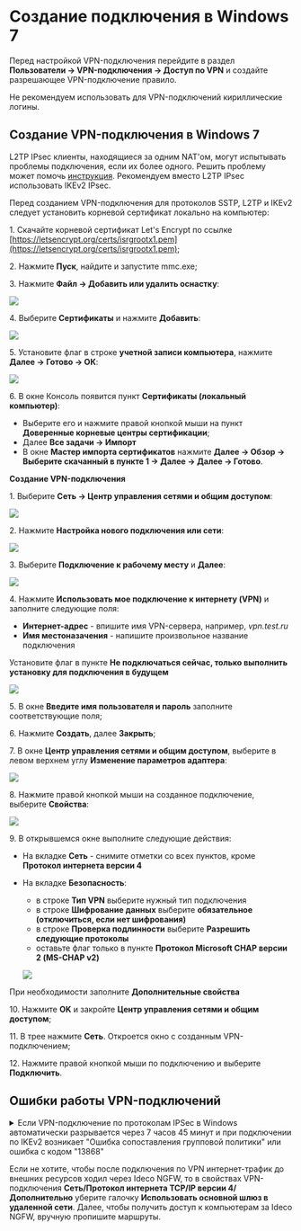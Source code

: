 # Создание подключения в Windows 7

Перед настройкой VPN-подключения перейдите в раздел **Пользователи -> VPN-подключения -> Доступ по VPN** и создайте разрешающее VPN-подключение правило.

Не рекомендуем использовать для VPN-подключений кириллические логины.

## Создание VPN-подключения в Windows 7

L2TP IPsec клиенты, находящиеся за одним NAT'ом, могут испытывать проблемы подключения, если их более одного. Решить проблему может помочь [инструкция](https://docs.microsoft.com/en-us/troubleshoot/windows-server/networking/configure-l2tp-ipsec-server-behind-nat-t-device). Рекомендуем вместо L2TP IPsec использовать IKEv2 IPsec.

Перед созданием VPN-подключения для протоколов SSTP, L2TP и IKEv2 следует установить корневой сертификат локально на компьютер:

1\. Скачайте корневой сертификат Let's Encrypt по ссылке [https://letsencrypt.org/certs/isrgrootx1.pem](https://letsencrypt.org/certs/isrgrootx1.pem);

2\. Нажмите **Пуск**, найдите и запустите mmc.exe;

3\. Нажмите **Файл -> Добавить или удалить оснастку**:

![](/.gitbook/assets/connection-for-windows7-1.png)

4\. Выберите **Сертификаты** и нажмите **Добавить**:

![](/.gitbook/assets/connection-for-windows7-2.png)

5\. Установите флаг в строке **учетной записи компьютера**, нажмите **Далее -> Готово -> ОК**:

![](/.gitbook/assets/connection-for-windows7-3.png)

6\. В окне Консоль появится пункт **Сертификаты (локальный компьютер)**:

* Выберите его и нажмите правой кнопкой мыши на пункт **Доверенные корневые центры сертификации**;
* Далее **Все задачи -> Импорт**
* В окне **Мастер импорта сертификатов** нажмите **Далее -> Обзор -> Выберите скачанный в пункте 1 -> Далее -> Далее -> Готово**.

**Создание VPN-подключения**

1\. Выберите **Сеть -> Центр управления сетями и общим доступом**:

![](/.gitbook/assets/connection-for-windows7-4.png)

2\. Нажмите **Настройка нового подключения или сети**:

![](/.gitbook/assets/connection-for-windows7-5.png)

3\. Выберите **Подключение к рабочему месту** и **Далее**:

![](/.gitbook/assets/connection-for-windows7-6.png)

4\. Нажмите **Использовать мое подключение к интернету (VPN)** и заполните следующие поля:

* **Интернет-адрес** - впишите имя VPN-сервера, например, *vpn.test.ru*
* **Имя местоназачения** - напишите произвольное название подключения

Установите флаг в пункте **Не подключаться сейчас, только выполнить установку для подключения в будущем**

![](/.gitbook/assets/connection-for-windows7-7.png)

5\. В окне **Введите имя пользователя и пароль** заполните соответствующие поля;

6\. Нажмите **Создать**, далее **Закрыть**;

7\. В окне **Центр управления сетями и общим доступом**, выберите в левом верхнем углу **Изменение параметров адаптера**:

![](/.gitbook/assets/connection-for-windows7-8.png)

8\. Нажмите правой кнопкой мыши на созданное подключение, выберите **Свойства**:

![](/.gitbook/assets/connection-for-windows7-9.png)

9\. В открывшемся окне выполните следующие действия:

* На вкладке **Сеть** - снимите отметки со всех пунктов, кроме **Протокол интернета версии 4**
* На вкладке **Безопасность**:
  * в строке **Тип VPN** выберите нужный тип подключения
  * в строке **Шифрование данных** выберите **обязательное (отключиться, если нет шифрования)**
  * в строке **Проверка подлинности** выберите **Разрешить следующие протоколы**
  * оставьте флаг только в пункте **Протокол Microsoft СНАР версии 2 (MS-CHAP v2)**
  
  ![](/.gitbook/assets/connection-for-windows7-10.png)

При необходимости заполните **Дополнительные свойства**

10\. Нажмите **OK** и закройте **Центр управления сетями и общим доступом**;

11\. В трее нажмите **Сеть**. Откроется окно с созданным VPN-подключением;

12\. Нажмите правой кнопкой мыши по подключению и выберите **Подключить**.

## Ошибки работы VPN-подключений

<details>

<summary>Если VPN-подключение по протоколам IPSeс в Windows автоматически разрывается через 7 часов 45 минут и при подключении по IKEv2 возникает "Ошибка сопоставления групповой политики" или ошибка с кодом "13868"</summary>

Для восстановления связи подойдут следующие действия:

1\. Переподключите соединение. Оно восстановится, но через 7 часов 45 минут вновь будет автоматически разорвано. Если требуется, чтобы подключение не разрывалось автоматически, то выполните действия из следующего пункта.

2\. Внесите изменения в реестр:

* Откройте **Редактор реестра**;
* Перейдите по пути `HKEY_LOCAL_MACHINE\SYSTEM\CurrentControlSet\Services\RasMan\Parameters`;
* Нажмите правой кнопкой мыши по параметру именем **NegotiateDH2048\_AES256** и нажмите **Изменить**;
* В строке **Значение** укажите значение `1`:

![](/.gitbook/assets/auto-connect1.png)

* Нажмите **OK**.
* Перезагрузите Windows.

    Если параметра с именем **NegotiateDH2048\_AES256** нет, то создайте его. Для этого:
* Нажмите правой кнопкой мыши по свободному месту реестра в **Parameters** и выберите **Создать -> DWORD**:

![](/.gitbook/assets/auto-connect2.png)

* Задайте имя **NegotiateDH2048\_AES256**;
* Нажмите правой кнопкой мыши по созданному файлу и выберите **Изменить**:

![](/.gitbook/assets/auto-connect3.png)

* В строке **Значение** укажите значение `1`:

![](/.gitbook/assets/auto-connect4.png)

* Нажмите **OK**.

3\. Перезагрузите Windows.

</details>

Если не хотите, чтобы после подключения по VPN интернет-трафик до внешних ресурсов ходил через Ideco NGFW, то в свойствах VPN-подключения **Сеть/Протокол интернета TCP/IP версии 4/Дополнительно** уберите галочку **Использовать основной шлюз в удаленной сети**. Далее, чтобы получить доступ к компьютерам за Ideco NGFW, вручную пропишите маршруты.
